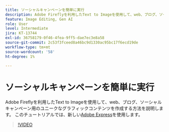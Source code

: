 ```yaml
---
title: ソーシャルキャンペーンを簡単に実行
description: Adobe Fireflyを利用したText to Imageを使用して、web、ブログ、ソーシャルキャンペーン用のユニークなグラフィックコンテンツを作成する方法を説明します
feature: Image Editing, Gen AI
role: User
level: Intermediate
jira: KT-13744
exl-id: 36758179-0f46-4fea-9ff5-dae7ec3e8a58
source-git-commit: 2c53f3fceed8a46bc9d1330ac95bc17f6ecd19de
workflow-type: tm+mt
source-wordcount: '58'
ht-degree: 1%

---
```


# ソーシャルキャンペーンを簡単に実行

Adobe Fireflyを利用したText to Imageを使用して、web、ブログ、ソーシャルキャンペーン用のユニークなグラフィックコンテンツを作成する方法を説明します。 このチュートリアルでは、新しい[Adobe Express](https://www.adobe.com/express/)を使用します。

>[!VIDEO](https://video.tv.adobe.com/v/3422408?quality=12&learn=on&hidetitle=true)
